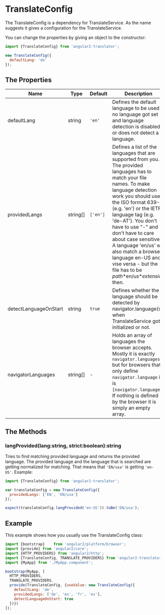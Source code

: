 # TranslateConfig

The TranslateConfig is a dependency for TranslateService. As the name suggests it gives a configuration for the TranslateService.

You can change the properties by giving an object to the constructor:
```js
import {TranslateConfig} from 'angular2-translator';

new TranslateConfig({
  defaultLang: 'de'
});
```
## The Properties

| Name                  | Type     | Default  | Description |
|-----------------------|----------|----------|-------------|
| defaultLang           | string   | `'en'`   | Defines the default language to be used if no language got set and language detection is disabled or does not detect a language. |
| providedLangs         | string[] | `['en']` | Defines a list of the languages that are supported from you. The provided languages has to match your file names. To make language detection work you should use the ISO format 639-1 (e.g. 'en') or the IETF language tag (e.g. 'de-AT'). You don't have to use "-" and don't have to care about case sensitive. A language 'en/us' will also match a browser language en-US and vise versa - but the file has to be *path*\*en/us\**extension* then. |
| detectLanguageOnStart | string   | `true`   | Defines whether the language should be detected by navigator.language(s) when TranslateService got initialized or not. |
| navigatorLanguages    | string[] | -        | Holds an array of languages the browser accepts. Mostly it is exactly `navigator.languages` but for browsers that only define `navigator.language` it is `[navigator.language]`. If nothing is defined by the browser it is simply an empty array. |

## The Methods

### langProvided(lang:string, strict:boolean):string
Tries to find matching provided language and returns the provided language. The provided
language and the language that is searched are getting normalized for matching. That means
that `'EN/usa'` is getting `'en-US'`. Example:
```js
import {TranslateConfig} from 'angular2-translator';

var translateConfig = new TranslateConfig({
  providedLangs: ['EN', 'EN/usa']
});

expect(translateConfig.langProvided('en-US')).toBe('EN/usa');
```

## Example

This example shows how you usually use the TranslateConfig class:
```js
import {bootstrap}    from 'angular2/platform/browser';
import {provide} from 'angular2/core';
import {HTTP_PROVIDERS} from 'angular2/http';
import {TranslateConfig, TRANSLATE_PROVIDERS} from 'angular2-translator';
import {MyApp} from './MyApp.component';

bootstrap(MyApp, [
  HTTP_PROVIDERS,
  TRANSLATE_PROVIDERS,
  provide(TranslateConfig, {useValue: new TranslateConfig({
    defaultLang: 'de',
    providedLangs: ['de', 'en', 'fr', 'es'],
    detectLanguageOnStart: true
  })})
]);
```
